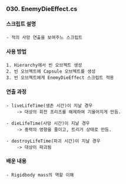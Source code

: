 ### 030. EnemyDieEffect.cs


#### 스크립트 설명 
	- 적의 사망 연출을 보여주느 스크립트



#### 사용 방법 
	1. Hierarchy에서 빈 오브젝트 생성
	2. 빈 오브젝트에 Capsule 오브젝트를 생성
	3. 빈 오브젝트에게 EnemyDieEffect 스크립트 적용



#### 연출 과정
	- liveLifeTime(생존 시간)이 지날 경우
		-> 대상의 회전 프리즈를 해제하여 기울어지게 만듬.

	- dieLifeTime(사망 시간)이 지날 경우
		-> 중력의 영향을 줄이고, 트리거 상태로 만듬.

	- destroyLifeTime(파괴 시간)이 지날 경우
		-> 대상이 파괴됨



#### 배운 내용 
	- Rigidbody mass의 역할 이해
	


